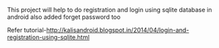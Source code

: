 This project will help to do registration and login using sqlite database in android also added forget password too

Refer tutorial-http://kalisandroid.blogspot.in/2014/04/login-and-registration-using-sqlite.html
